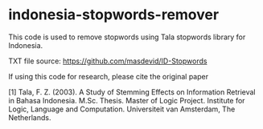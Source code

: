 # indonesia-stopwords-remover
This code is used to remove stopwords using Tala stopwords library for Indonesia.

TXT file source: https://github.com/masdevid/ID-Stopwords

If using this code for research, please cite the original paper

[1] Tala, F. Z. (2003). A Study of Stemming Effects on Information Retrieval in Bahasa Indonesia. M.Sc. Thesis. Master of Logic Project. Institute for Logic, Language and Computation. Universiteit van Amsterdam, The Netherlands.
